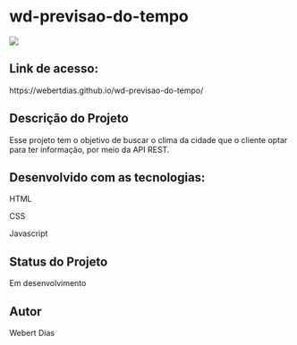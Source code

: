 <h1>wd-previsao-do-tempo</h1>

<img src="https://user-images.githubusercontent.com/100624694/230103863-2c0a730c-583c-4f63-b93d-cf4c897910a4.gif"/>

<h2>Link de acesso:</h2>
 https://webertdias.github.io/wd-previsao-do-tempo/

<h2>Descrição do Projeto</h2>

<p> Esse projeto tem o objetivo de buscar o clima da cidade que o cliente optar para ter informação, por meio da API REST.</p>

<h2> Desenvolvido com as tecnologias:</h2>
<p>HTML</p>
<p>CSS</p>
<p>Javascript</p>

<h2>Status do Projeto</h2>
<p>Em desenvolvimento</p>

<h2>Autor</h2>
<p>Webert Dias</p>

